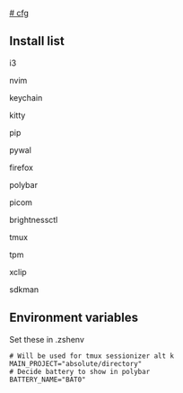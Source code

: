 [# cfg](https://fwuensche.medium.com/how-to-manage-your-dotfiles-with-git-f7aeed8adf8b)

## Install list

i3

nvim

keychain

kitty

pip

pywal

firefox

polybar

picom

brightnessctl

tmux

tpm

xclip

sdkman

## Environment variables

Set these in .zshenv

```
# Will be used for tmux sessionizer alt k
MAIN_PROJECT="absolute/directory"
# Decide battery to show in polybar
BATTERY_NAME="BAT0"
```
